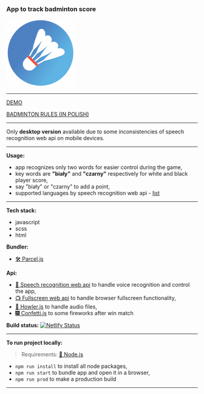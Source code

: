 ### App to track badminton score
![](https://github.com/rzubrycki/badminton-score/blob/master/src/images/favicons/apple-touch-icon.png)
___

[DEMO](https://inspiring-payne-3540e7.netlify.com/)

[BADMINTON RULES (IN POLISH)](https://www.badmin.pl/zasady-gry-w-badmintona-i-56.html)
___

Only **desktop version** available due to some inconsistencies of speech recognition web api on mobile devices.
___

**Usage:**
- app recognizes only two words for easier control during the game,
- key words are **"biały"** and **"czarny"** respectively for white and black player score,
- say "biały" or "czarny" to add a point,
- supported languages by speech recognition web api - [list](https://cloud.google.com/speech-to-text/docs/languages)
___
**Tech stack:**
- javascript
- scss
- html

**Bundler:**
- [:hammer_and_wrench: Parcel.js](https://parceljs.org/)

**Api:**
- [:loudspeaker: Speech recognition web api](https://developer.mozilla.org/en-US/docs/Web/API/Web_Speech_API/Using_the_Web_Speech_API) to handle voice recognition and control the app,
- [:tv: Fullscreen web api](https://developer.mozilla.org/en-US/docs/Web/API/Fullscreen_API) to handle browser fullscreen functionality,
- [:microphone: Howler.js](https://howlerjs.com/) to handle audio files,
- [:fireworks: Confetti.js](https://github.com/Agezao/confetti-js#readme) to some fireworks after win match


**Build status:** [![Netlify Status](https://api.netlify.com/api/v1/badges/946b7912-1a06-4684-b7d6-3e3a93ad899c/deploy-status)](https://app.netlify.com/sites/inspiring-payne-3540e7/deploys)
___

**To run project locally:**
> Requirements: [:rotating_light: Node.js](https://nodejs.org/en/)

- `npm run install` to install all node packages,
- `npm run start` to bundle app and open it in a browser,
- `npm run prod` to make a production build
___
